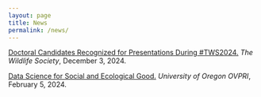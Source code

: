 ```yaml
---
layout: page
title: News
permalink: /news/
---
```


[Doctoral Candidates Recognized for Presentations During #TWS2024.](https://wildlife.org/doctoral-candidates-recognized-for-presentations-during-tws2024/) *The Wildlife Society*, December 3, 2024.

[Data Science for Social and Ecological Good.](https://research.uoregon.edu/about/announcements/data-science-social-ecological-good) *University of Oregon OVPRI*, February 5, 2024.
